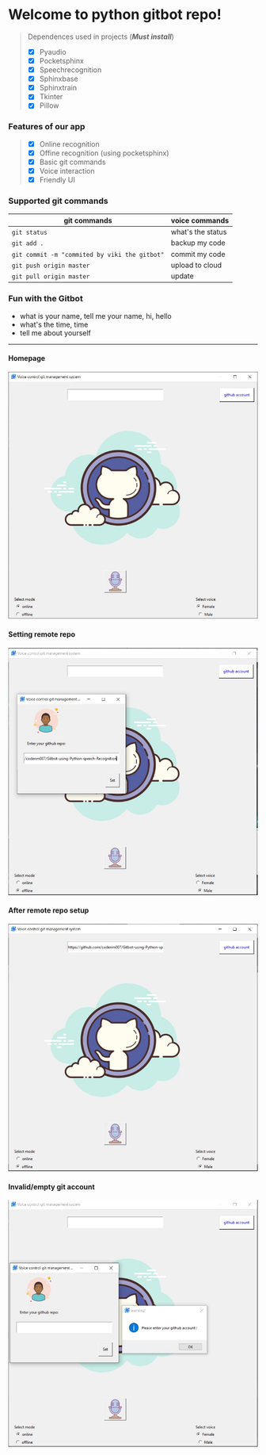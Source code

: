 #       Welcome to python gitbot repo!
>Dependences used in projects (***Must install***)
> * [x] Pyaudio
> * [x] Pocketsphinx
> * [x] Speechrecognition
> * [x] Sphinxbase
> * [x] Sphinxtrain
> * [x] Tkinter
> * [x] Pillow

###     Features of our app

> * [x] Online recognition
> * [x] Offine recognition (using pocketsphinx)
> * [x] Basic git commands
> * [x] Voice interaction
> * [x] Friendly UI

###     Supported git commands
|git commands   | voice commands |
| ----- | ----- |
| ```git status```  | what's the status |
| ```git add .```  | backup my code |
| ```git commit -m "commited by viki the gitbot"```  | commit my code |
| ```git push origin master```  | upload to cloud |
| ```git pull origin master```  | update |

###     Fun with the Gitbot
* what is your name, tell me your name, hi, hello
* what's the time, time
* tell me about yourself

____

####        Homepage
![homepage](./screenshots/home.jpeg)

####        Setting remote repo
![Setting_remote_repo](./screenshots/3.jpeg)

####        After remote repo setup
![After_remote_repo_setup](./screenshots/4.jpeg)

####        Invalid/empty git account
![Invalid/empty_git_account](./screenshots/2.jpeg)